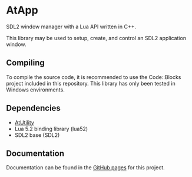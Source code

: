 # AtApp
SDL2 window manager with a Lua API written in C++.

This library may be used to setup, create, and control an SDL2 application window.

## Compiling
To compile the source code, it is recommended to use the Code::Blocks project included in this repository. This library has only been tested in Windows environments. 

## Dependencies
- [AtUtility](https://github.com/atrapalis/AtUtility "AtUtility GitHub repository")
- Lua 5.2 binding library (lua52)
- SDL2 base (SDL2)

## Documentation
Documentation can be found in the [GitHub pages](https://ant-sdl2.github.io/AtApp/) for this project.

